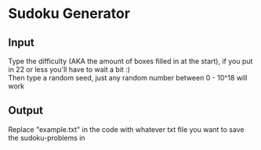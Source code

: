 # Sudoku Generator 
## Input
Type the difficulty (AKA the amount of boxes filled in at the start), if you put in 22 or less you'll have to wait a bit :)  
Then type a random seed, just any random number between 0 - 10^18 will work


## Output
Replace "example.txt" in the code with whatever txt file you want to save the sudoku-problems in
